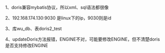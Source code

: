 1、doris兼容mybatis协议，所以xml、sql语法都很像

2、192.168.174.130:9030
是linux下的ip，9030则是id

3、库wu_db、表doris2_test

4、updateDoris方法报错，ENGINE不对，可能要修改ENGINE，但不清楚doris是否支持修改ENGINE